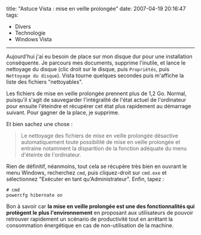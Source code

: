 title: "Astuce Vista : mise en veille prolongée"
date: 2007-04-19 20:16:47
tags:
  - Divers
  - Technologie
  - Windows Vista
---

Aujourd'hui j'ai eu besoin de place sur mon disque dur pour une installation conséquente. Je parcours mes documents, supprime l'inutile, et lance le nettoyage du disque (clic droit sur le disque, puis `Propriétés`, puis `Nettoyage du disque`). Vista tourne quelques secondes puis m'affiche la liste des fichiers "nettoyables".

Les fichiers de mise en veille prolongée prennent plus de 1,2 Go. Normal, puisqu'il s'agit de sauvegarder l'intégralité de l'état actuel de l'ordinateur pour ensuite l'éteindre et récupérer cet état plus rapidement au démarrage suivant. Pour gagner de la place, je supprime.

Et bien sachez une chose&nbsp;: 

> Le nettoyage des fichiers de mise en veille prolongée désactive automatiquement toute possibilité de mise en veille prolongée et entraine notamment la disparition de la fonction adéquate du menu d'éteinte de l'ordinateur.

Rien de définitif, néanmoins, tout cela se récupère très bien en ouvrant le menu Windows, recherchez `cmd`, puis cliquez-droit sur `cmd.exe` et sélectionnez "Exécuter en tant qu'Administrateur". Enfin, tapez :

```
# cmd
powercfg hibernate on
```

Bon à savoir car **la mise en veille prolongée est une des fonctionnalités qui protègent le plus l'environnement** en proposant aux utilisateurs de pouvoir retrouver rapidement un scénario de productivité tout en arrêtant la consommation énergétique en cas de non-utilisation de la machine.